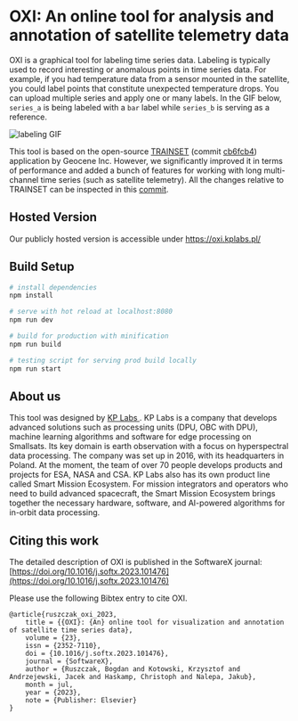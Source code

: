 # OXI: An online tool for analysis and annotation of satellite telemetry data

OXI is a graphical tool for labeling time series data. Labeling is typically used to record interesting or anomalous points in time series data. For example, if you had temperature data from a sensor mounted in the satellite, you could label points that constitute unexpected temperature drops. You can upload multiple series and apply one or many labels. In the GIF below, `series_a` is being labeled with a `bar` label while `series_b` is serving as a reference.

![labeling GIF](./static/files/annotation.gif)

This tool is based on the open-source [TRAINSET](https://github.com/Geocene/trainset) (commit [cb6fcb4](https://github.com/Geocene/trainset/commit/cb6fcb4aab3ead0c34ec650fa0a2af49f50ad256)) application by Geocene Inc. However, we significantly improved it in terms of performance and added a bunch of features for working with long multi-channel time series (such as satellite telemetry). All the changes relative to TRAINSET can be inspected in this [commit](https://github.com/kplabs-pl/OXI/commit/38ecc9490dd2d73930d6de4cbbeb798cfa26a9b9).


## Hosted Version

Our publicly hosted version is accessible under https://oxi.kplabs.pl/

## Build Setup

``` bash
# install dependencies
npm install

# serve with hot reload at localhost:8080
npm run dev

# build for production with minification
npm run build

# testing script for serving prod build locally
npm run start
```

## About us

This tool was designed by [KP Labs ](https://kplabs.space). KP Labs is a company that develops advanced solutions such as processing units (DPU, OBC with DPU), machine learning algorithms and software for edge processing on Smallsats. Its key domain is earth observation with a focus on hyperspectral data processing. The company was set up in 2016, with its headquarters in Poland. At the moment, the team of over 70 people develops products and projects for ESA, NASA and CSA. KP Labs also has its own product line called Smart Mission Ecosystem. For mission integrators and operators who need to build advanced spacecraft, the Smart Mission Ecosystem brings together the necessary hardware, software, and AI-powered algorithms for in-orbit data processing.

## Citing this work

The detailed description of OXI is published in the SoftwareX journal: [https://doi.org/10.1016/j.softx.2023.101476](https://doi.org/10.1016/j.softx.2023.101476)

Please use the following Bibtex entry to cite OXI.

```
@article{ruszczak_oxi_2023,
	title = {{OXI}: {An} online tool for visualization and annotation of satellite time series data},
	volume = {23},
	issn = {2352-7110},
	doi = {10.1016/j.softx.2023.101476},
	journal = {SoftwareX},
	author = {Ruszczak, Bogdan and Kotowski, Krzysztof and Andrzejewski, Jacek and Haskamp, Christoph and Nalepa, Jakub},
	month = jul,
	year = {2023},
	note = {Publisher: Elsevier}
}
```
